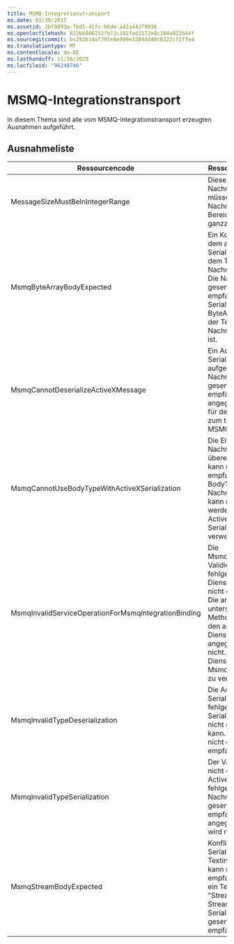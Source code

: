 ```yaml
---
title: MSMQ-Integrationstransport
ms.date: 03/30/2017
ms.assetid: 2bf9893a-fbd1-41fc-b6de-a41a44279936
ms.openlocfilehash: 032b6886152fb73c382fed1572e8c184a822b44f
ms.sourcegitcommit: bc293b14af795e0e999e3304dd40c0222cf2ffe4
ms.translationtype: MT
ms.contentlocale: de-DE
ms.lasthandoff: 11/26/2020
ms.locfileid: "96248746"
---
```

# <a name="msmq-integration-transport"></a>MSMQ-Integrationstransport

In diesem Thema sind alle vom MSMQ-Integrationstransport erzeugten Ausnahmen aufgeführt.  
  
## <a name="exception-list"></a>Ausnahmeliste  
  
|Ressourcencode|Ressourcenzeichenfolge|  
|-------------------|---------------------|  
|MessageSizeMustBeInIntegerRange|Diese Factory puffert Nachrichten, deshalb müssen die Nachrichtengrößen im Bereich eines ganzzahligen Werts sein.|  
|MsmqByteArrayBodyExpected|Ein Konflikt ist zwischen dem angegebenen Serialisierungsformat und dem Text der MSMQ-Nachricht aufgetreten. Die Nachricht kann nicht gesendet oder empfangen werden. Das Serialisierungsformat ByteArray erfordert, dass der Text der MSMQ-Nachricht vom Typ Byte[] ist.|  
|MsmqCannotDeserializeActiveXMessage|Ein ActiveX-Serialisierungsfehler ist aufgetreten. Die Nachricht kann nicht gesendet oder empfangen werden. Der angegebene Variantentyp für den Text passt nicht zum tatsächlichen MSMQ-Nachrichtentext.|  
|MsmqCannotUseBodyTypeWithActiveXSerialization|Die Eigenschaften der Nachricht stimmen nicht überein. Die Nachricht kann nicht gesendet oder empfangen werden. Die BodyType-Nachrichteneigenschaft kann nicht angegeben werden, wenn das ActiveX-Serialisierungsformat verwendet wird.|  
|MsmqInvalidServiceOperationForMsmqIntegrationBinding|Die MsmqIntegrationBinding-Validierung ist fehlgeschlagen. Der Dienstendpunkt kann nicht gestartet werden. Die angegebene Bindung unterstützt die Methodensignatur für den angegebenen Dienstvorgang im angegebenen Vertrag nicht. Korrigieren Sie den Dienstvorgang, um MsmqIntegrationBinding zu verwenden.|  
|MsmqInvalidTypeDeserialization|Die ActiveX-Serialisierung ist fehlgeschlagen, da das Serialisierungsformat nicht erkannt werden kann. Die Nachricht kann nicht gesendet oder empfangen werden.|  
|MsmqInvalidTypeSerialization|Der Variantentyp wird nicht erkannt. Die ActiveX-Serialisierung ist fehlgeschlagen. Die Nachricht kann nicht gesendet oder empfangen werden. Der angegebene Variantentyp wird nicht unterstützt.|  
|MsmqStreamBodyExpected|Konflikt zwischen Serialisierungsformat und Textinhalt. Nachricht kann nicht gesendet oder empfangen werden. Nur ein Text vom Typ "Stream" kann über den Stream-Serialisierungsmodus gesendet oder empfangen werden.|
